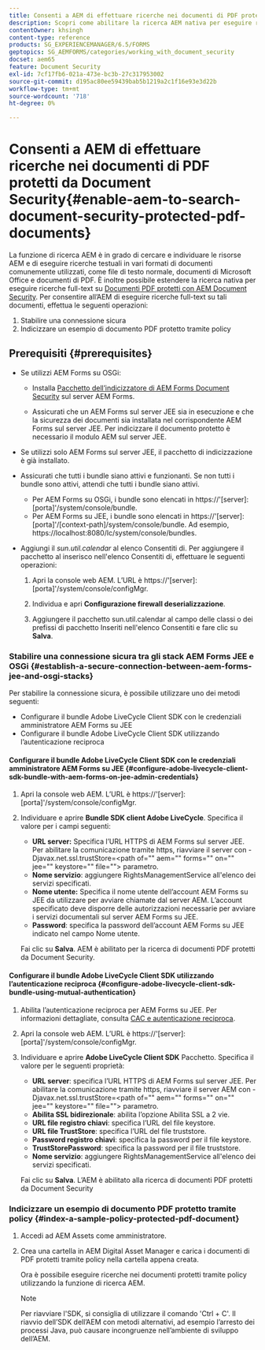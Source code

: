 ```yaml
---
title: Consenti a AEM di effettuare ricerche nei documenti di PDF protetti da Document Security
description: Scopri come abilitare la ricerca AEM nativa per eseguire ricerche full-text sui documenti di PDF protetti da DRM.
contentOwner: khsingh
content-type: reference
products: SG_EXPERIENCEMANAGER/6.5/FORMS
geptopics: SG_AEMFORMS/categories/working_with_document_security
docset: aem65
feature: Document Security
exl-id: 7cf17fb6-021a-473e-bc3b-27c317953002
source-git-commit: d195ac80ee59439bab5b1219a2c1f16e93e3d22b
workflow-type: tm+mt
source-wordcount: '718'
ht-degree: 0%

---
```


# Consenti a AEM di effettuare ricerche nei documenti di PDF protetti da Document Security{#enable-aem-to-search-document-security-protected-pdf-documents}

La funzione di ricerca AEM è in grado di cercare e individuare le risorse AEM e di eseguire ricerche testuali in vari formati di documenti comunemente utilizzati, come file di testo normale, documenti di Microsoft Office e documenti di PDF. È inoltre possibile estendere la ricerca nativa per eseguire ricerche full-text su [Documenti PDF protetti con AEM Document Security](../../forms/using/admin-help/document-security.md). Per consentire all’AEM di eseguire ricerche full-text su tali documenti, effettua le seguenti operazioni:

1. Stabilire una connessione sicura
1. Indicizzare un esempio di documento PDF protetto tramite policy

## Prerequisiti {#prerequisites}

* Se utilizzi AEM Forms su OSGi:

   * Installa [Pacchetto dell’indicizzatore di AEM Forms Document Security](https://helpx.adobe.com/aem-forms/kb/aem-forms-releases.html) sul server AEM Forms.

   * Assicurati che un AEM Forms sul server JEE sia in esecuzione e che la sicurezza dei documenti sia installata nel corrispondente AEM Forms sul server JEE. Per indicizzare il documento protetto è necessario il modulo AEM sul server JEE.

* Se utilizzi solo AEM Forms sul server JEE, il pacchetto di indicizzazione è già installato.
* Assicurati che tutti i bundle siano attivi e funzionanti. Se non tutti i bundle sono attivi, attendi che tutti i bundle siano attivi.

   * Per AEM Forms su OSGi, i bundle sono elencati in https://&#39;[server]:[porta]&#39;/system/console/bundle.
   * Per AEM Forms su JEE, i bundle sono elencati in https://&#39;[server]:[porta]&#39;/[context-path]/system/console/bundle. Ad esempio, https://localhost:8080/lc/system/console/bundles.

* Aggiungi il *sun.util.calendar* al elenco Consentiti di. Per aggiungere il pacchetto al inserisco nell&#39;elenco Consentiti di, effettuare le seguenti operazioni:

   1. Apri la console web AEM. L’URL è https://&#39;[server]:[porta]&#39;/system/console/configMgr.
   1. Individua e apri **Configurazione firewall deserializzazione**.

   1. Aggiungere il pacchetto sun.util.calendar al campo delle classi o dei prefissi di pacchetto Inseriti nell&#39;elenco Consentiti e fare clic su **Salva**.

### Stabilire una connessione sicura tra gli stack AEM Forms JEE e OSGi {#establish-a-secure-connection-between-aem-forms-jee-and-osgi-stacks}

Per stabilire la connessione sicura, è possibile utilizzare uno dei metodi seguenti:

* Configurare il bundle Adobe LiveCycle Client SDK con le credenziali amministratore AEM Forms su JEE
* Configurare il bundle Adobe LiveCycle Client SDK utilizzando l’autenticazione reciproca

#### Configurare il bundle Adobe LiveCycle Client SDK con le credenziali amministratore AEM Forms su JEE {#configure-adobe-livecycle-client-sdk-bundle-with-aem-forms-on-jee-admin-credentials}

1. Apri la console web AEM. L’URL è https://&#39;[server]:[porta]&#39;/system/console/configMgr.
1. Individuare e aprire **Bundle SDK client Adobe LiveCycle**. Specifica il valore per i campi seguenti:

   * **URL server:** Specifica l’URL HTTPS di AEM Forms sul server JEE. Per abilitare la comunicazione tramite https, riavviare il server con -Djavax.net.ssl.trustStore=&lt;path of=&quot;&quot; aem=&quot;&quot; forms=&quot;&quot; on=&quot;&quot; jee=&quot;&quot; keystore=&quot;&quot; file=&quot;&quot;> parametro.
   * **Nome servizio**: aggiungere RightsManagementService all&#39;elenco dei servizi specificati.
   * **Nome utente:** Specifica il nome utente dell’account AEM Forms su JEE da utilizzare per avviare chiamate dal server AEM. L’account specificato deve disporre delle autorizzazioni necessarie per avviare i servizi documentali sul server AEM Forms su JEE.
   * **Password**: specifica la password dell’account AEM Forms su JEE indicato nel campo Nome utente.

   Fai clic su **Salva**. AEM è abilitato per la ricerca di documenti PDF protetti da Document Security.

#### Configurare il bundle Adobe LiveCycle Client SDK utilizzando l’autenticazione reciproca {#configure-adobe-livecycle-client-sdk-bundle-using-mutual-authentication}

1. Abilita l’autenticazione reciproca per AEM Forms su JEE. Per informazioni dettagliate, consulta [CAC e autenticazione reciproca](https://helpx.adobe.com/livecycle/kb/cac-mutual-authentication.html).
1. Apri la console web AEM. L’URL è https://&#39;[server]:[porta]&#39;/system/console/configMgr.
1. Individuare e aprire **Adobe LiveCycle Client SDK** Pacchetto. Specifica il valore per le seguenti proprietà:

   * **URL server**: specifica l’URL HTTPS di AEM Forms sul server JEE. Per abilitare la comunicazione tramite https, riavviare il server AEM con -Djavax.net.ssl.trustStore=&lt;path of=&quot;&quot; aem=&quot;&quot; forms=&quot;&quot; on=&quot;&quot; jee=&quot;&quot; keystore=&quot;&quot; file=&quot;&quot;> parametro.
   * **Abilita SSL bidirezionale**: abilita l’opzione Abilita SSL a 2 vie.
   * **URL file registro chiavi**: specifica l’URL del file keystore.
   * **URL file TrustStore**: specifica l’URL del file truststore.
   * **Password registro chiavi**: specifica la password per il file keystore.
   * **TrustStorePassword**: specifica la password per il file truststore.
   * **Nome servizio**: aggiungere RightsManagementService all&#39;elenco dei servizi specificati.

   Fai clic su **Salva**. L’AEM è abilitato alla ricerca di documenti PDF protetti da Document Security

### Indicizzare un esempio di documento PDF protetto tramite policy {#index-a-sample-policy-protected-pdf-document}

1. Accedi ad AEM Assets come amministratore.
1. Crea una cartella in AEM Digital Asset Manager e carica i documenti di PDF protetti tramite policy nella cartella appena creata.

   Ora è possibile eseguire ricerche nei documenti protetti tramite policy utilizzando la funzione di ricerca AEM.

   >[!NOTE]
   >
   > Per riavviare l&#39;SDK, si consiglia di utilizzare il comando &#39;Ctrl + C&#39;. Il riavvio dell’SDK dell’AEM con metodi alternativi, ad esempio l’arresto dei processi Java, può causare incongruenze nell’ambiente di sviluppo dell’AEM.
